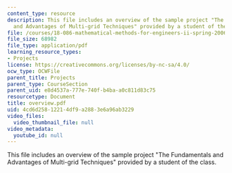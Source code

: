 ```yaml
---
content_type: resource
description: This file includes an overview of the sample project "The Fundamentals
  and Advantages of Multi-grid Techniques" provided by a student of the class.
file: /courses/18-086-mathematical-methods-for-engineers-ii-spring-2006/4cd6d25812214df9a2883e6a96ab3229_overview.pdf
file_size: 68982
file_type: application/pdf
learning_resource_types:
- Projects
license: https://creativecommons.org/licenses/by-nc-sa/4.0/
ocw_type: OCWFile
parent_title: Projects
parent_type: CourseSection
parent_uid: e8d4537a-777e-740f-b4ba-a0c811d83c75
resourcetype: Document
title: overview.pdf
uid: 4cd6d258-1221-4df9-a288-3e6a96ab3229
video_files:
  video_thumbnail_file: null
video_metadata:
  youtube_id: null
---
```

This file includes an overview of the sample project "The Fundamentals and Advantages of Multi-grid Techniques" provided by a student of the class.